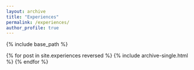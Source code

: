 ```yaml
---
layout: archive
title: "Experiences"
permalink: /experiences/
author_profile: true
---
```



{% include base_path %}

{% for post in site.experiences reversed %}
  {% include archive-single.html %}
{% endfor %}